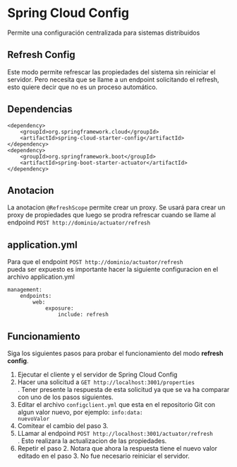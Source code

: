 # Spring Cloud Config
Permite una configuración centralizada para sistemas distribuidos

## Refresh Config
Este modo permite refrescar las propiedades del sistema sin reiniciar el servidor. Pero necesita que se llame a un endpoint solicitando el refresh, esto quiere decir que no es un proceso automático.

## Dependencias

    <dependency>
        <groupId>org.springframework.cloud</groupId>
        <artifactId>spring-cloud-starter-config</artifactId>
    </dependency>
    <dependency>
        <groupId>org.springframework.boot</groupId>
        <artifactId>spring-boot-starter-actuator</artifactId>
    </dependency>

## Anotacion
La anotacion <code>@RefreshScope</code> permite crear un proxy. Se usará para crear un proxy de propiedades que luego se prodra refrescar cuando se llame al endpoind <code>POST http://dominio/actuator/refresh </code>

## application.yml
Para que el endpoint <code>POST http://dominio/actuator/refresh </code> pueda ser expuesto es importante hacer la siguiente configuracion en el archivo application.yml

    management:
        endpoints:
            web:
                exposure:
                    include: refresh

## Funcionamiento
Siga los siguientes pasos para probar el funcionamiento del modo **refresh config**.
1. Ejecutar el cliente y el servidor de Spring Cloud Config
2. Hacer una solicitud a <code>GET http://localhost:3001/properties </code>. Tener presente la respuesta de esta solicitud ya que se va ha comparar con uno de los pasos siguientes.
3. Editar el archivo <code>configclient.yml</code> que esta en el repositorio Git con algun valor nuevo, por ejemplo: <code>info:data: nuevoValor</code>
4. Comitear el cambio del paso 3.
5. LLamar al endpoind <code>POST http://localhost:3001/actuator/refresh </code>. Esto realizara la actualizacion de las propiedades.
6. Repetir el paso 2. Notara que ahora la respuesta tiene el nuevo valor editado en el paso 3. No fue necesario reiniciar el servidor.







